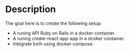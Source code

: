 # Description

The goal here is to create the following setup:

- A runing API Ruby on Rails in a docker container.
- A runing create-react-app-app in a dcoker container.
- Integrate both using docker-compose.